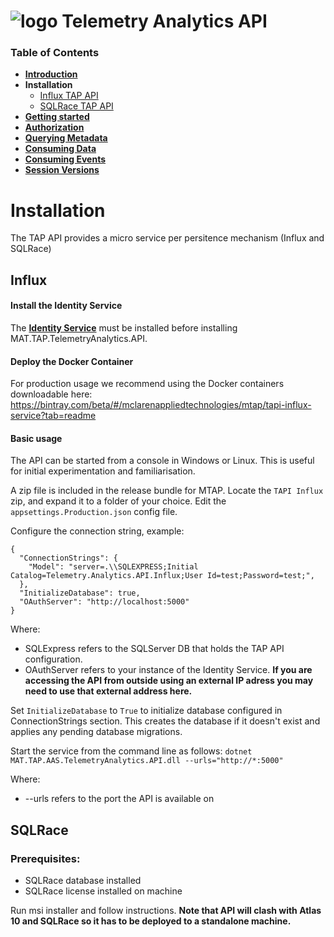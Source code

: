 # ![logo](/Media/branding.png) Telemetry Analytics API

### Table of Contents
- [**Introduction**](../README.md)<br>
- **Installation**<br>
  - [Influx TAP API](#influx)
  - [SQLRace TAP API](#sqlrace)
- [**Getting started**](GettingStarted.md)<br>
- [**Authorization**](Authorization.md)<br>
- [**Querying Metadata**](Metadata.md)<br>
- [**Consuming Data**](ConsumingData.md)<br>
- [**Consuming Events**](ConsumingEvents.md)<br>
- [**Session Versions**](SessionVersions.md)<br>

# Installation

The TAP API provides a micro service per persitence mechanism (Influx and SQLRace)

## Influx
#### Install the Identity Service
The [**Identity Service**](/IdentityService/README.md) must be installed before installing MAT.TAP.TelemetryAnalytics.API.

#### Deploy the Docker Container
For production usage we recommend using the Docker containers downloadable here:
https://bintray.com/beta/#/mclarenappliedtechnologies/mtap/tapi-influx-service?tab=readme

#### Basic usage
The API can be started from a console in Windows or Linux. This is useful for initial experimentation and familiarisation.

A zip file is included in the release bundle for MTAP. Locate the `TAPI Influx` zip, and expand it to a folder of your choice.
Edit the `appsettings.Production.json` config file.

Configure the connection string, example:
```
{
  "ConnectionStrings": {
    "Model": "server=.\\SQLEXPRESS;Initial Catalog=Telemetry.Analytics.API.Influx;User Id=test;Password=test;",
  },
  "InitializeDatabase": true,
  "OAuthServer": "http://localhost:5000"
}
```
Where:
 - SQLExpress refers to the SQLServer DB that holds the TAP API configuration.
 - OAuthServer refers to your instance of the Identity Service. **If you are accessing the API from outside using an external IP adress you may need to use that external address here.**

Set  `InitializeDatabase` to `True` to initialize database configured in ConnectionStrings section. This creates the database if it doesn't exist and applies any pending database migrations.

Start the service from the command line as follows:
    ```dotnet MAT.TAP.AAS.TelemetryAnalytics.API.dll --urls="http://*:5000"```

Where:
 - --urls refers to the port the API is available on

## SQLRace

### Prerequisites:
- SQLRace database installed
- SQLRace license installed on machine

Run msi installer and follow instructions. **Note that API will clash with Atlas 10 and SQLRace so it has to be deployed to a standalone machine.**
